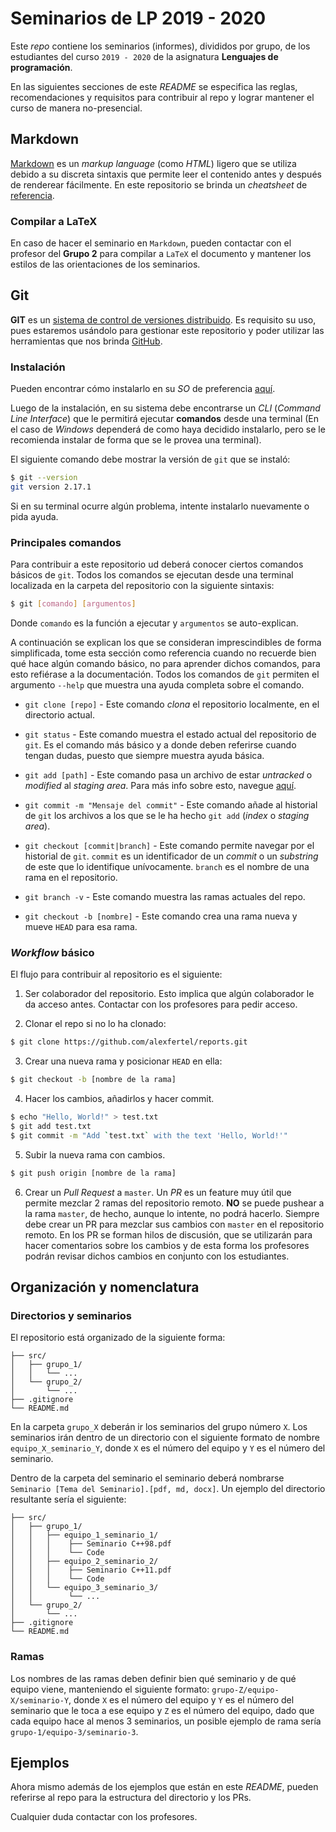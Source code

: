 # Seminarios de LP 2019 - 2020

Este *repo* contiene los seminarios (informes), divididos por
grupo, de los estudiantes del curso `2019 - 2020` de la asignatura
**Lenguajes de programación**.

En las siguientes secciones de este *README* se especifica las reglas,
recomendaciones y requisitos para contribuir al repo y lograr mantener
el curso de manera no-presencial.

## Markdown

[Markdown](https://en.wikipedia.org/wiki/Markdown) es un *markup language* (como *HTML*) ligero
que se utiliza debido a su discreta sintaxis que permite leer el contenido antes y después de
renderear fácilmente. En este repositorio se brinda un *cheatsheet* de [referencia](markdown.pdf).  

### Compilar a LaTeX

En caso de hacer el seminario en `Markdown`, pueden contactar con el profesor del **Grupo 2**
para compilar a `LaTeX` el documento y mantener los estilos de las orientaciones de los seminarios.

## Git

**GIT** es un [sistema de control de versiones distribuido](https://en.wikipedia.org/wiki/Git).
Es requisito su uso, pues estaremos usándolo para gestionar este repositorio y poder utilizar
las herramientas que nos brinda [GitHub](https://github.com/).

### Instalación

Pueden encontrar cómo instalarlo en su *SO* de preferencia 
[aquí](https://git-scm.com/book/en/v2/Getting-Started-Installing-Git).

Luego de la instalación, en su sistema debe encontrarse un *CLI* 
(*Command Line Interface*) que le permitirá ejecutar **comandos**
desde una terminal (En el caso de *Windows* dependerá de como haya decidido
instalarlo, pero se le recomienda instalar de forma que se le provea una terminal).

El siguiente comando debe mostrar la versión de `git` que se instaló:

```bash
$ git --version
git version 2.17.1
```

Si en su terminal ocurre algún problema, intente instalarlo nuevamente o pida ayuda.

### Principales comandos

Para contribuir a este repositorio ud deberá conocer ciertos comandos básicos de `git`.
Todos los comandos se ejecutan desde una terminal localizada en la carpeta del repositorio
con la siguiente sintaxis:

```bash
$ git [comando] [argumentos]
```

Donde `comando` es la función a ejecutar y `argumentos` se auto-explican.

A continuación se explican los que se consideran imprescindibles de forma simplificada, tome esta sección como referencia
cuando no recuerde bien qué hace algún comando básico, no para aprender dichos comandos, para esto
refiérase a la documentación. Todos los comandos de `git` permiten el argumento `--help` que muestra una
ayuda completa sobre el comando.

* `git clone [repo]` - Este comando *clona* el repositorio localmente, en el directorio actual.

* `git status` - Este comando muestra el estado actual del repositorio de `git`. Es el comando más básico
                y a donde deben referirse cuando tengan dudas, puesto que siempre muestra ayuda básica.

* `git add [path]` - Este comando pasa un archivo de estar *untracked* o *modified* al *staging area*. Para más
                    info sobre esto, navegue [aquí](https://backlog.com/git-tutorial/git-workflow/).

* `git commit -m "Mensaje del commit"` - Este comando añade al historial de `git` los archivos a los que se le ha
                hecho `git add` (*index* o *staging area*).

* `git checkout [commit|branch]` - Este comando permite navegar por el historial de `git`. `commit` es un
                identificador de un *commit* o un *substring* de este que lo identifique unívocamente. `branch`
                es el nombre de una rama en el repositorio.

* `git branch -v` - Este comando muestra las ramas actuales del repo.

* `git checkout -b [nombre]` - Este comando crea una rama nueva y mueve `HEAD` para esa rama.

### *Workflow* básico

El flujo para contribuir al repositorio es el siguiente:

1. Ser colaborador del repositorio. Esto implica que algún colaborador
le da acceso antes. Contactar con los profesores para pedir acceso.

2. Clonar el repo si no lo ha clonado: 

```bash
$ git clone https://github.com/alexfertel/reports.git
```

3. Crear una nueva rama y posicionar `HEAD` en ella:

```bash
$ git checkout -b [nombre de la rama]
```
 
4. Hacer los cambios, añadirlos y hacer commit.

```bash
$ echo "Hello, World!" > test.txt
$ git add test.txt
$ git commit -m "Add `test.txt` with the text 'Hello, World!'"
```

5. Subir la nueva rama con cambios.

```bash
$ git push origin [nombre de la rama]
```

6. Crear un *Pull Request* a `master`. Un *PR* es un feature muy útil
que permite mezclar 2 ramas del repositorio remoto. **NO** se puede pushear
a la rama `master`, de hecho, aunque lo intente, no podrá hacerlo. Siempre
debe crear un PR para mezclar sus cambios con `master` en el repositorio
remoto. En los PR se forman hilos de discusión, que se utilizarán para hacer
comentarios sobre los cambios y de esta forma los profesores podrán
revisar dichos cambios en conjunto con los estudiantes.

## Organización y nomenclatura

### Directorios y seminarios

El repositorio está organizado de la siguiente forma:

    ├── src/
    │   ├── grupo_1/
    │   │   └── ...
    │   └── grupo_2/
    │       └── ...
    ├── .gitignore
    └── README.md

En la carpeta `grupo_X` deberán ir los seminarios del grupo número `X`.
Los seminarios irán dentro de un directorio con el siguiente formato de nombre
`equipo_X_seminario_Y`, donde `X` es el número del equipo y `Y` es el número del seminario.

Dentro de la carpeta del seminario el seminario deberá nombrarse
`Seminario [Tema del Seminario].[pdf, md, docx]`. Un ejemplo del
directorio resultante sería el siguiente:

    ├── src/
    │   ├── grupo_1/
    │   │   ├── equipo_1_seminario_1/
    │   │   │    ├── Seminario C++98.pdf
    │   │   │    └── Code
    │   │   ├── equipo_2_seminario_2/
    │   │   │    ├── Seminario C++11.pdf
    │   │   │    └── Code
    │   │   └── equipo_3_seminario_3/
    │   │        └── ...
    │   └── grupo_2/
    │       └── ...
    ├── .gitignore
    └── README.md

### Ramas

Los nombres de las ramas deben definir bien qué seminario y de qué equipo viene,
manteniendo el siguiente formato: `grupo-Z/equipo-X/seminario-Y`, donde `X` es el número
del equipo y `Y` es el número del seminario que le toca a ese equipo y `Z` es el número del equipo, dado que cada equipo
hace al menos 3 seminarios, un posible ejemplo de rama sería `grupo-1/equipo-3/seminario-3`.


## Ejemplos

Ahora mismo además de los ejemplos que están en este *README*, pueden referirse al repo
para la estructura del directorio y los PRs.

Cualquier duda contactar con los profesores.



